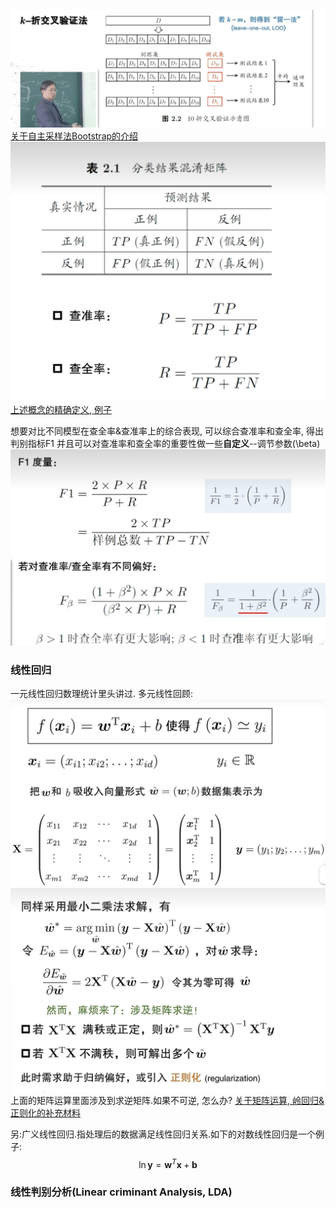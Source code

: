 ![CrossValidation](image.png)
[关于自主采样法Bootstrap的介绍](https://blog.csdn.net/sdf57/article/details/119063276)
![混淆矩阵, 查准率&查全率](image-1.png)
[上述概念的精确定义, 例子](https://blog.csdn.net/weixin_41645791/article/details/145786937)

想要对比不同模型在查全率&查准率上的综合表现, 可以综合查准率和查全率, 得出判别指标F1
并且可以对查准率和查全率的重要性做一些**自定义**--调节参数\(\beta\)
![F1度量](image-3.png)


### 线性回归
一元线性回归数理统计里头讲过.
多元线性回顾:
![符号设定](image-5.png)
![多元线性回归](image-4.png)
上面的矩阵运算里面涉及到求逆矩阵.如果不可逆, 怎么办?
[关于矩阵运算, 岭回归&正则化的补充材料](https://blog.csdn.net/MoreAction_/article/details/125004112)

另:广义线性回归.指处理后的数据满足线性回归关系.如下的对数线性回归是一个例子:
$$
\ln{\mathbf{y}}=\mathbf{w}^T \mathbf{x}+\mathbf{b}
$$


### 线性判别分析(Linear criminant Analysis, LDA)
